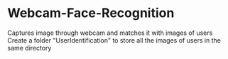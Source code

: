 # Webcam-Face-Recognition
Captures image through webcam and matches it with images of users
Create a folder "UserIdentification" to store all the images of users in the same directory
